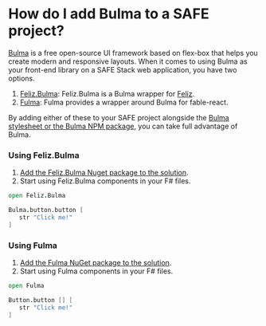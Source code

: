 # How do I add Bulma to a SAFE project?

[Bulma](https://bulma.io/documentation/) is a free open-source UI framework based on flex-box that helps you create modern and responsive layouts. When it comes to using Bulma as your front-end library on a SAFE Stack web application, you have two options.

1. [Feliz.Bulma](https://zaid-ajaj.github.io/Feliz/#/UIFrameworks/Bulma): Feliz.Bulma is a Bulma wrapper for [Feliz](https://zaid-ajaj.github.io/Feliz/#/).
1. [Fulma](https://fulma.github.io/Fulma/#fulma): Fulma provides a wrapper around Bulma for fable-react.

By adding either of these to your SAFE project alongside the [Bulma stylesheet or the Bulma NPM package](https://bulma.io/documentation/overview/start/), you can take full advantage of Bulma.

### Using Feliz.Bulma
1. [Add the Feliz.Bulma Nuget package to the solution](./../package-management/add-nuget-package-to-client.md).
1. Start using Feliz.Bulma components in your F# files.
```fsharp
open Feliz.Bulma

Bulma.button.button [
   str "Click me!"
]
```

### Using Fulma
1. [Add the Fulma NuGet package to the solution](./../package-management/add-nuget-package-to-client.md).
1. Start using Fulma components in your F# files.
```fsharp
open Fulma

Button.button [] [
   str "Click me!"
]
```
